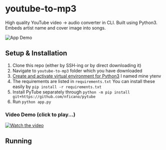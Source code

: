 # youtube-to-mp3
High quality YouTube video -> audio converter in CLI. Built using Python3. Embeds artist name and cover image into songs.

![App Demo](https://media.giphy.com/media/NA6hsgOuX1ZOujEuBW/giphy.gif)

## Setup & Installation
1. Clone this repo (either by SSH-ing or by direct downloading it)
2. Navigate to `youtube-to-mp3` folder which you have downloaded
3. [Create and activate  virtual environment for Python3](https://docs.python.org/3/library/venv.html) I named mine ytenv
4. The requirements are listed in `requirements.txt` You can install these easily by `pip install -r requirements.txt`
5. Install PyTube separately through `python -m pip install git+https://github.com/nficano/pytube` 
6. Run `python app.py` 

### Video Demo (click to play...)
[![Watch the video](https://i.imgur.com/HWXfJoN.png)](https://vimeo.com/479255729)


## Running

